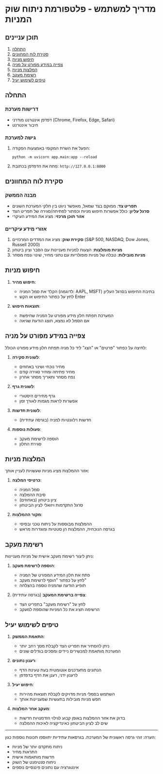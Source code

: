 # מדריך למשתמש - פלטפורמת ניתוח שוק המניות

## תוכן עניינים
1. [התחלה](#התחלה)
2. [סקירת לוח המחוונים](#סקירת-לוח-המחוונים)
3. [חיפוש מניות](#חיפוש-מניות)
4. [צפייה במידע מפורט על מניה](#צפייה-במידע-מפורט-על-מניה)
5. [המלצות מניות](#המלצות-מניות)
6. [רשימת מעקב](#רשימת-מעקב)
7. [טיפים לשימוש יעיל](#טיפים-לשימוש-יעיל)

## התחלה

### דרישות מערכת
- דפדפן אינטרנט מודרני (Chrome, Firefox, Edge, Safari)
- חיבור אינטרנט

### גישה למערכת
1. הפעל את השרת המקומי באמצעות הפקודה:
   ```
   python -m uvicorn app.main:app --reload
   ```
2. פתח את הדפדפן בכתובת: `http://127.0.0.1:8000`

## סקירת לוח המחוונים

### מבנה הממשק
- **תפריט צד**: ממוקם בצד שמאל, מאפשר ניווט בין חלקי המערכת השונים
- **סרגל עליון**: כולל אפשרות חיפוש מניות וכפתור לפתיחה/סגירה של תפריט הצד
- **אזור תוכן מרכזי**: מציג את המידע העיקרי

### אזורי מידע עיקריים
1. **סקירת שוק**: מציג את המדדים המרכזיים (S&P 500, NASDAQ, Dow Jones, Russell 2000)
2. **מניות מומלצות**: הצעות למניות מעניינות עם הסבר וציון ביטחון
3. **מניות מובילות**: טבלה של מניות פופולריות עם נתוני מחיר, שינוי ונפח מסחר

## חיפוש מניות

1. **חיפוש מהיר**:
   - הקלד את סמל המניה (לדוגמה: AAPL, MSFT) בתיבת החיפוש בסרגל העליון
   - לחץ על כפתור החיפוש או הקש Enter

2. **תוצאות חיפוש**:
   - המערכת תפתח חלון מידע מפורט על המניה שחיפשת
   - אם הסמל לא נמצא, תוצג הודעת שגיאה

## צפייה במידע מפורט על מניה

לחיצה על כפתור "פרטים" או "הצג" ליד כל מניה תפתח חלון מידע מפורט הכולל:

1. **לשונית סקירה**:
   - מחיר נוכחי ושינוי באחוזים
   - מחיר פתיחה ומחיר סגירה קודם
   - נפח מסחר ותאריך מסחר אחרון

2. **לשונית גרף**:
   - גרף מחירים היסטורי
   - אפשרות לראות מגמות לאורך זמן

3. **לשונית חדשות**:
   - חדשות רלוונטיות למניה (בגרסה עתידית)

4. **פעולות נוספות**:
   - הוספה לרשימת מעקב
   - סגירת החלון

## המלצות מניות

אזור ההמלצות מציג מניות שעשויות לעניין אותך:

1. **כרטיסי המלצה**:
   - סמל המניה
   - סיבת ההמלצה
   - ציון ביטחון (באחוזים)
   - סרגל התקדמות ויזואלי לציון הביטחון

2. **מקור ההמלצות**:
   - ההמלצות מבוססות על ניתוח טכני ובסיסי
   - בגרסה הנוכחית, ההמלצות הן סטטיות ומוגדרות מראש

## רשימת מעקב

ניתן ליצור רשימת מעקב אישית של מניות מעניינות:

1. **הוספה לרשימת מעקב**:
   - פתח את חלון המידע המפורט של המניה
   - לחץ על כפתור "הוסף לרשימת מעקב"
   - תופיע הודעה שהמניה נוספה בהצלחה

2. **צפייה ברשימת המעקב** (בגרסה עתידית):
   - לחץ על "רשימת מעקב" בתפריט הצד
   - הרשימה תציג את כל המניות שהוספת למעקב

## טיפים לשימוש יעיל

1. **התאמת הממשק**:
   - ניתן להסתיר את תפריט הצד לקבלת מסך רחב יותר
   - המערכת מותאמת למכשירים ניידים ומסכים בגדלים שונים

2. **רענון נתונים**:
   - הנתונים מתעדכנים אוטומטית בעת טעינת הדף
   - לרענון ידני, רענן את הדף בדפדפן

3. **חיפוש יעיל**:
   - השתמש בסמלי מניות מדויקים לקבלת תוצאות מהירות
   - חפש מניות מובילות בתעשיות שמעניינות אותך

4. **מעקב אחר המלצות**:
   - בדוק את אזור ההמלצות באופן קבוע לגילוי הזדמנויות חדשות
   - שים לב לציון הביטחון כאינדיקציה לאיכות ההמלצה

---

הערה: זוהי גרסה ראשונית של המערכת. בגרסאות עתידיות יתווספו תכונות נוספות כגון:
- ניתוח מתקדם יותר של מניות
- התראות מחיר
- חדשות מותאמות אישית
- ניתוח סנטימנט של השוק
- אינטגרציה עם נתונים פיננסיים נוספים
